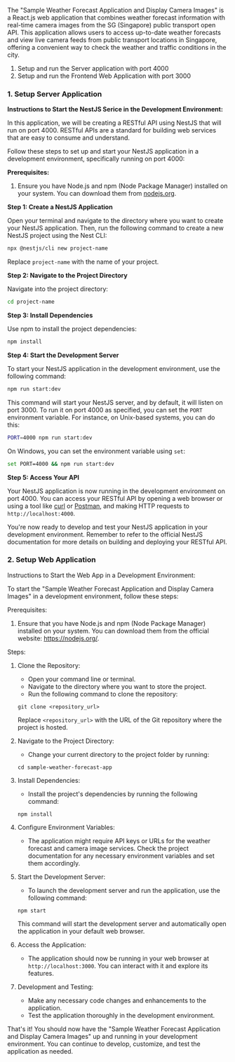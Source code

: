 The "Sample Weather Forecast Application and Display Camera Images" is a React.js web application that combines weather forecast information with real-time camera images from the SG (Singapore) public transport open API. This application allows users to access up-to-date weather forecasts and view live camera feeds from public transport locations in Singapore, offering a convenient way to check the weather and traffic conditions in the city.

1. Setup and run the Server application with port 4000
2. Setup and run the Frontend Web Application with port 3000

### 1. Setup Server Application

**Instructions to Start the NestJS Serice in the Development Environment:**

In this application, we will be creating a RESTful API using NestJS that will run on port 4000. RESTful APIs are a standard for building web services that are easy to consume and understand.

Follow these steps to set up and start your NestJS application in a development environment, specifically running on port 4000:

**Prerequisites:**

1. Ensure you have Node.js and npm (Node Package Manager) installed on your system. You can download them from [nodejs.org](https://nodejs.org/).

**Step 1: Create a NestJS Application**

Open your terminal and navigate to the directory where you want to create your NestJS application. Then, run the following command to create a new NestJS project using the Nest CLI:

```bash
npx @nestjs/cli new project-name
```

Replace `project-name` with the name of your project.

**Step 2: Navigate to the Project Directory**

Navigate into the project directory:

```bash
cd project-name
```

**Step 3: Install Dependencies**

Use npm to install the project dependencies:

```bash
npm install
```

**Step 4: Start the Development Server**

To start your NestJS application in the development environment, use the following command:

```bash
npm run start:dev
```

This command will start your NestJS server, and by default, it will listen on port 3000. To run it on port 4000 as specified, you can set the `PORT` environment variable. For instance, on Unix-based systems, you can do this:

```bash
PORT=4000 npm run start:dev
```

On Windows, you can set the environment variable using `set`:

```bash
set PORT=4000 && npm run start:dev
```

**Step 5: Access Your API**

Your NestJS application is now running in the development environment on port 4000. You can access your RESTful API by opening a web browser or using a tool like [curl](https://curl.se/) or [Postman](https://www.postman.com/), and making HTTP requests to `http://localhost:4000`.

You're now ready to develop and test your NestJS application in your development environment. Remember to refer to the official NestJS documentation for more details on building and deploying your RESTful API.


### 2. Setup Web Application

Instructions to Start the Web App in a Development Environment:

To start the "Sample Weather Forecast Application and Display Camera Images" in a development environment, follow these steps:

Prerequisites:
1. Ensure that you have Node.js and npm (Node Package Manager) installed on your system. You can download them from the official website: https://nodejs.org/.

Steps:

1. Clone the Repository:
   - Open your command line or terminal.
   - Navigate to the directory where you want to store the project.
   - Run the following command to clone the repository:

   ```
   git clone <repository_url>
   ```

   Replace `<repository_url>` with the URL of the Git repository where the project is hosted.

2. Navigate to the Project Directory:
   - Change your current directory to the project folder by running:

   ```
   cd sample-weather-forecast-app
   ```

3. Install Dependencies:
   - Install the project's dependencies by running the following command:

   ```
   npm install
   ```

4. Configure Environment Variables:
   - The application might require API keys or URLs for the weather forecast and camera image services. Check the project documentation for any necessary environment variables and set them accordingly.

5. Start the Development Server:
   - To launch the development server and run the application, use the following command:

   ```
   npm start
   ```

   This command will start the development server and automatically open the application in your default web browser.

6. Access the Application:
   - The application should now be running in your web browser at `http://localhost:3000`. You can interact with it and explore its features.

7. Development and Testing:
   - Make any necessary code changes and enhancements to the application.
   - Test the application thoroughly in the development environment.

That's it! You should now have the "Sample Weather Forecast Application and Display Camera Images" up and running in your development environment. You can continue to develop, customize, and test the application as needed.